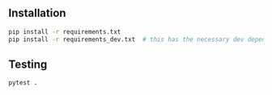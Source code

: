 ## Installation

```bash
pip install -r requirements.txt
pip install -r requirements_dev.txt  # this has the necessary dev dependencies like pytest! Please make sure to install this!
```

## Testing

```bash
pytest .
```




